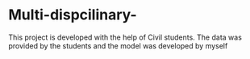 # Multi-dispcilinary-
This project is developed with the help of Civil students. The data was provided by the students and the model was developed by myself
